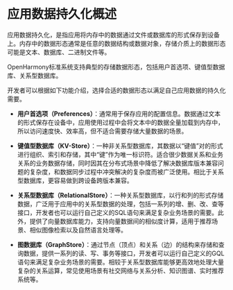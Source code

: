 # 应用数据持久化概述


应用数据持久化，是指应用将内存中的数据通过文件或数据库的形式保存到设备上。内存中的数据形态通常是任意的数据结构或数据对象，存储介质上的数据形态可能是文本、数据库、二进制文件等。


OpenHarmony标准系统支持典型的存储数据形态，包括用户首选项、键值型数据库、关系型数据库。


开发者可以根据如下功能介绍，选择合适的数据形态以满足自己应用数据的持久化需要。


- **用户首选项（Preferences）**：通常用于保存应用的配置信息。数据通过文本的形式保存在设备中，应用使用过程中会将文本中的数据全量加载到内存中，所以访问速度快、效率高，但不适合需要存储大量数据的场景。

- **键值型数据库（KV-Store）**：一种非关系型数据库，其数据以“键值”对的形式进行组织、索引和存储，其中“键”作为唯一标识符。适合很少数据关系和业务关系的业务数据存储，同时因其在分布式场景中降低了解决数据库版本兼容问题的复杂度，和数据同步过程中冲突解决的复杂度而被广泛使用。相比于关系型数据库，更容易做到跨设备跨版本兼容。

- **关系型数据库（RelationalStore）**：一种关系型数据库，以行和列的形式存储数据，广泛用于应用中的关系型数据的处理，包括一系列的增、删、改、查等接口，开发者也可以运行自己定义的SQL语句来满足复杂业务场景的需要。此外，提供了向量数据库能力，支持向量数据间的相似度计算，适用于推荐场景、相似图像检索以及自然语言处理等。

<!--Del-->
- **图数据库（GraphStore）**：通过节点（顶点）和关系（边）的结构来存储和查询数据，提供一系列的读、写、事务等接口，开发者可以运行自己定义的GQL语句来满足复杂业务场景的需要。相较于关系型数据库能够更高效地处理大量复杂的关系运算，常见使用场景有社交网络与关系分析、知识图谱、实时推荐系统等。
<!--DelEnd-->
